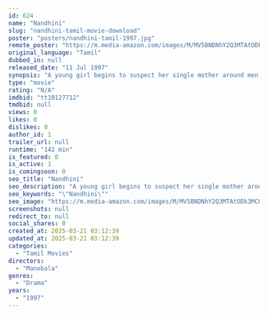 ```yaml
---
id: 624
name: "Nandhini"
slug: "nandhini-tamil-movie-download"
poster: "posters/nandhini-tamil-1997.jpg"
remote_poster: "https://m.media-amazon.com/images/M/MV5BNDNhY2Q3MTAtODk3MC00OGFmLWI4OWItZmQyY2ZlZmE1ZTQ2XkEyXkFqcGdeQXVyMjA4OTI5NDQ@._V1_SX300.jpg"
original_language: "Tamil"
dubbed_in: null
released_date: "11 Jul 1997"
synopsis: "A young girl begins to suspect her single mother around men. This causes a distress in all her relationships, including the one with her fiance. But, she is horrified when she learns some truths."
type: "movie"
rating: "N/A"
imdbid: "tt10127712"
tmdbid: null
views: 0
likes: 0
dislikes: 0
author_id: 1
trailer_url: null
runtime: "142 min"
is_featured: 0
is_active: 1
is_comingsoon: 0
seo_title: "Nandhini"
seo_description: "A young girl begins to suspect her single mother around men. This causes a distress in all her relationships, including the one with her fiance. But, she is horrified when she learns some truths."
seo_keywords: "\"Nandhini\""
seo_image: "https://m.media-amazon.com/images/M/MV5BNDNhY2Q3MTAtODk3MC00OGFmLWI4OWItZmQyY2ZlZmE1ZTQ2XkEyXkFqcGdeQXVyMjA4OTI5NDQ@._V1_SX300.jpg"
screenshots: null
redirect_to: null
social_shares: 0
created_at: 2025-03-21 03:12:39
updated_at: 2025-03-21 03:12:39
categories:
  - "Tamil Movies"
directors:
  - "Manobala"
genres:
  - "Drama"
years:
  - "1997"
---
```

